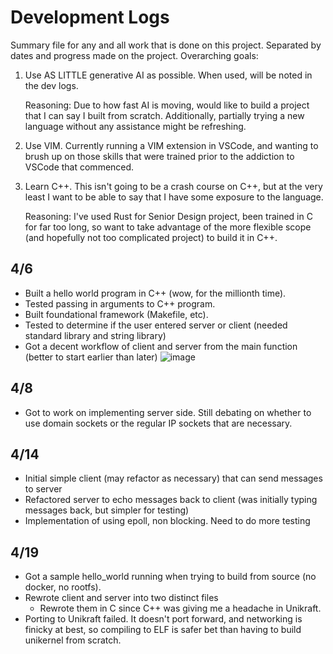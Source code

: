 # Development Logs
Summary file for any and all work that is done on this project. Separated by dates and progress made on the project. 
Overarching goals:
1. Use AS LITTLE generative AI as possible. When used, will be noted in the dev logs. 

    Reasoning: Due to how fast AI is moving, would like to build a project that I can say I built from scratch. Additionally, partially trying a new language without any assistance might be refreshing. 

2. Use VIM. Currently running a VIM extension in VSCode, and wanting to brush up on those skills that were trained prior to the addiction to VSCode that commenced.
3. Learn C++. This isn't going to be a crash course on C++, but at the very least I want to be able to say that I have some exposure to the language. 

    Reasoning: I've used Rust for Senior Design project, been trained in C for far too long, so want to take advantage of the more flexible scope (and hopefully not too complicated project) to build it in C++.   

## 4/6 
- Built a hello world program in C++ (wow, for the millionth time). 
- Tested passing in arguments to C++ program. 
- Built foundational framework (Makefile, etc). 
- Tested to determine if the user entered server or client (needed standard library and string library)
- Got a decent workflow of client and server from the main function (better to start earlier than later)
![image](https://github.com/user-attachments/assets/e602d008-b9d8-47b5-a435-a574c75e691e)

## 4/8 
- Got to work on implementing server side. Still debating on whether to use domain sockets or the regular IP sockets that are necessary. 

## 4/14
- Initial simple client (may refactor as necessary) that can send messages to server
- Refactored server to echo messages back to client (was initially typing messages back, but simpler for testing)
- Implementation of using epoll, non blocking. Need to do more testing

## 4/19
- Got a sample hello_world running when trying to build from source (no docker, no rootfs). 
- Rewrote client and server into two distinct files
    - Rewrote them in C since C++ was giving me a headache in Unikraft. 
- Porting to Unikraft failed. It doesn't port forward, and networking is finicky at best, so compiling to ELF is safer bet than having to build unikernel from scratch. 
